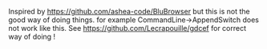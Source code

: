 Inspired by https://github.com/ashea-code/BluBrowser
but this is not the good way of doing things. for example CommandLine->AppendSwitch does not work like this.
See https://github.com/Lecrapouille/gdcef for correct way of doing !
